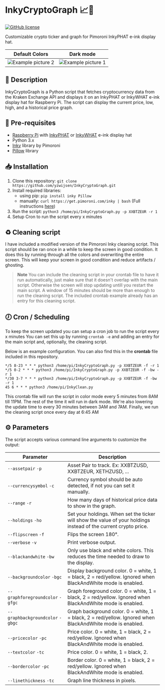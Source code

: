 # InkyCryptoGraph :chart_with_upwards_trend::money_with_wings:

[![GitHub license](https://img.shields.io/github/license/yzwijsen/InkyCryptoGraph)](https://github.com/yzwijsen/InkyCryptoGraph/blob/main/LICENSE)

Customizable crypto ticker and graph for Pimoroni InkyPHAT e-ink display hat.

Default Colors             |  Dark mode
:-------------------------:|:-------------------------:
![Example picture 2](https://i.imgur.com/gshzbpWl.jpg)  |  ![Example picture 1](https://i.imgur.com/VVFmSCel.jpg)

## :scroll: Description
InkyCryptoGraph is a Python script that fetches cryptocurrency data from the Kraken Exchange API and displays it on an InkyPHAT or InkyWHAT e-ink display hat for Raspberry Pi. The script can display the current price, low, high, and a historical price graph.

## :wrench: Pre-requisites
* [Raspberry Pi](https://www.raspberrypi.org/products/) with [InkyPHAT](https://shop.pimoroni.com/products/inky-phat) or [InkyWHAT](https://shop.pimoroni.com/products/inky-what) e-ink display hat
* Python 3.x
* [Inky](https://github.com/pimoroni/inky) library by Pimoroni
* [Pillow](https://pillow.readthedocs.io/en/stable/) library

## :inbox_tray: Installation
1. Clone this repository: `git clone https://github.com/yzwijsen/InkyCryptoGraph.git`
2. Install required libraries:
   - using pip: `pip install inky Pillow`
   - manually: `curl https://get.pimoroni.com/inky | bash` (Full instructions [here](https://learn.pimoroni.com/tutorial/sandyj/getting-started-with-inky-phat))
3. Run the script: `python3 /home/pi/InkyCryptoGraph.py -p XXBTZEUR -r 1`
4. Setup Cron to run the script every x minutes

## :recycle: Cleaning script

I have included a modified version of the Pimoroni Inky cleaning script.
This script should be ran once in a while to keep the screen in good condition. It does this by running through all the colors and overwriting the entire screen.
This will keep your screen in good condition and reduce artifacts / ghosting.

> **Note**
> You can include the cleaning script in your crontab file to have it run automatically, just make sure that it doesn't overlap with the main script. Otherwise the screen will stop updating untill you restart the main script. A window of 15 minutes should be more than enough to run the cleaning script.
> The included crontab example already has an entry for this cleaning script.

## :clock7: Cron / Scheduling

To keep the screen updated you can setup a cron job to run the script every x minutes
You can set this up by running `crontab -e` and adding an entry for the main script and, optionally, the cleaning script.

Below is an example configuration. You can also find this in the **crontab** file included in this repository.

```cron
*/5 8-23 * * * python3 /home/pi/InkyCryptoGraph.py -p XXBTZEUR -f -r 1
*/5 0-2 * * * python3 /home/pi/InkyCryptoGraph.py -p XXBTZEUR -f -bw -r 1
*/30 3-7 * * * python3 /home/pi/InkyCryptoGraph.py -p XXBTZEUR -f -bw -r 1
45 6 * * * python3 /home/pi/InkyClean.py
```

This crontab file will run the script in color mode every 5 minutes from 8AM till 11PM.
The rest of the time it will run in dark mode. We're also lowering the update time to every 30 minutes between 3AM and 7AM.
Finally, we run the cleaning script once every day at 6:45 AM

## :gear: Parameters
The script accepts various command line arguments to customize the output:

| Parameter             | Description                                                                              |
|-----------------------|------------------------------------------------------------------------------------------|
| `--assetpair` `-p`    | Asset Pair to track. Ex: XXBTZUSD, XXBTZEUR, XETHZUSD, ...                               |
| `--currencysymbol` `-c`| Currency symbol should be auto detected, if not you can set it manually.                 |
| `--range` `-r`        | How many days of historical price data to show in the graph.                             |
| `--holdings` `-ho`    | Set your holdings. When set the ticker will show the value of your holdings instead of the current crypto price.|
| `--flipscreen` `-f`   | Flips the screen 180°.                                                                   |
| `--verbose` `-v`      | Print verbose output.                                                                    |
| `--blackandwhite` `-bw`| Only use black and white colors. This reduces the time needed to draw to the display.    |
| `--backgroundcolor` `-bgc`| Display background color. 0 = white, 1 = black, 2 = red/yellow. Ignored when BlackAndWhite mode is enabled.|
| `--graphforegroundcolor` `-gfgc`| Graph foreground color. 0 = white, 1 = black, 2 = red/yellow. Ignored when BlackAndWhite mode is enabled.|
| `--graphbackgroundcolor` `-gbgc`| Graph background color. 0 = white, 1 = black, 2 = red/yellow. Ignored when BlackAndWhite mode is enabled.|
| `--pricecolor` `-pc`  | Price color. 0 = white, 1 = black, 2 = red/yellow. Ignored when BlackAndWhite mode is enabled.|
| `--textcolor` `-tc`   | Price color. 0 = white, 1 = black, 2.|
| `--bordercolor` `-pc`  | Border color. 0 = white, 1 = black, 2 = red/yellow. Ignored when BlackAndWhite mode is enabled.|
| `--linethickness` `-tc`   | Graph line thickness in pixels.|

